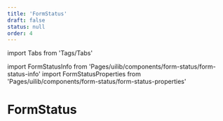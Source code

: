 ```yaml
---
title: 'FormStatus'
draft: false
status: null
order: 4
---
```


import Tabs from 'Tags/Tabs'

import FormStatusInfo from 'Pages/uilib/components/form-status/form-status-info'
import FormStatusProperties from 'Pages/uilib/components/form-status/form-status-properties'

# FormStatus

<Tabs>
  <Tabs.Content>
    <FormStatusInfo />
  </Tabs.Content>
  <Tabs.Content>
    <FormStatusProperties />
  </Tabs.Content>
</Tabs>
